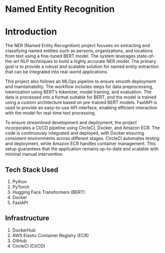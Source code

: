 # Named Entity Recognition

# Introduction

The NER (Named Entity Recognition) project focuses on extracting and classifying named entities such as persons, organizations, and locations from text using a fine-tuned BERT model. The system leverages state-of-the-art NLP techniques to build a highly accurate NER model. The primary goal is to provide a robust and scalable solution for named entity extraction that can be integrated into real-world applications.

This project also follows an MLOps pipeline to ensure smooth deployment and maintainability. The workflow includes steps for data preprocessing, tokenization using BERT’s tokenizer, model training, and evaluation. The data is processed into a format suitable for BERT, and the model is trained using a custom architecture based on pre-trained BERT models. FastAPI is used to provide an easy-to-use API interface, enabling efficient interaction with the model for real-time text processing.

To ensure streamlined development and deployment, the project incorporates a CI/CD pipeline using CircleCI, Docker, and Amazon ECR. The code is continuously integrated and deployed, with Docker ensuring consistent environments across different stages. CircleCI automates testing and deployment, while Amazon ECR handles container management. This setup guarantees that the application remains up-to-date and scalable with minimal manual intervention.


## Tech Stack Used
1) Python
2) PyTorch
3) Hugging Face Transformers (BERT)
4) Docker
5) FastAPI

## Infrastructure
1) DockerHub
2) AWS Elastic Container Registry (ECR)
3) GitHub
4) CircleCI (CI/CD)

